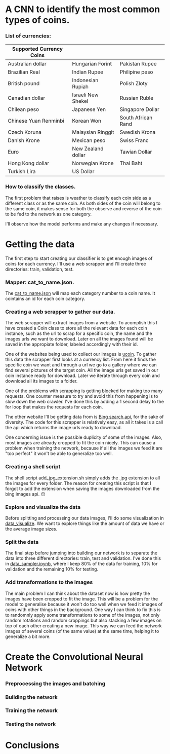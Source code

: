 # A CNN to identify the most common types of coins.

### List of currencies:
| Supported Currency Coins |  | |
| --- | --- | --- |
| Australian dollar      | Hungarian Forint         | Pakistan Rupee     |
| Brazilian Real         | Indian Rupee             | Philipine peso     |
| British pound          | Indonesian Rupiah        | Polish Zloty       |
| Canadian dollar        | Israeli New Shekel       | Russian Ruble      |
| Chilean peso           | Japanese Yen             | Singapore Dollar   |
| Chinese Yuan Renminbi  | Korean Won               | South African Rand |
| Czech Koruna           | Malaysian Ringgit        | Swedish Krona      |
| Danish Krone           | Mexican peso             | Swiss Franc        |
| Euro                   | New Zealand dollar       | Tawian Dollar      |
| Hong Kong dollar       | Norwegian Krone          | Thai Baht          |
| Turkish Lira           | US Dollar                |                    |


### How to classify the classes.

The first problem that raises is weather to classify each coin side as a different class or as the same coin. As both sides of the coin will belong to the same coin, it makes sense for both the observe and reverse of the coin to be fed to the network as one category.

I'll observe how the model performs and make any changes if necessary.

# Getting the data
The first step to start creating our classifier is to get enough images of coins for each currency. I'll use a web scrapper and I'll create three directories: train, validation, test.

### Mapper: cat_to_name.json.

The [cat_to_name.json](https://github.com/wanderdust/coin-cnn/blob/master/cat_to_name.json) will map each category number to a coin name. It cointains an id for each coin category.

### Creating a web scrapper to gather our data.

The web scrapper will extract images from a website. To acomplish this I have created a Coin class to store all the relevant data for each coin instance, such as the url to scrap for a specific coin, the name and the images urls we want to download. Later on all the images found will be saved in the appropiate folder, labeled accordingly with their id.

One of the websites being used to collect our images is [ucoin](https://en.ucoin.net/). To gather this data the scrapper first looks at a currency list. From here it finds the specific coin we want and through a url we go to a gallery where we can find several pictures of the target coin. All the image urls get saved in our coin instance ready for download. Later we iterate through every coin and download all its images to a folder. 

One of the problems with scrapping is getting blocked for making too many requests. One counter measure to try and avoid this from happening is to slow down the web crawler. I've done this by adding a 1 second delay to the for loop that makes the requests for each coin.

The other website I'll be getting data from is [Bing search api](https://api.cognitive.microsoft.com/bing/v7.0/images/search), for the sake of diversity. The code for this scrapper is relatively easy, as all it takes is a call the api which returns the image urls ready to download.

One concerning issue is the possible duplicity of some of the images. Also, most images are already cropped to fit the coin nicely. This can cause a problem when training the network, because if all the images we feed it are "too perfect" it won't be able to generalize too well.

### Creating a shell script

The shell script add_jpg_extension.sh simply adds the .jpg extension to all the images for every folder. The reason for creating this script is that I forgot to add the extension when saving the images downloaded from the bing images api. :expressionless:


### Explore and visualize the data

Before splitting and processing our data images, I'll do some visualization in [data_visualize](https://github.com/wanderdust/coin-cnn/blob/master/data_visualize.ipynb). We want to explore things like the amount of data we have or the average image sizes.

### Split the data

The final step before jumping into building our network is to separate the data into three different directories: train, test and validation. I've done this in [data_sampler.ipynb](https://github.com/wanderdust/coin-cnn/blob/master/data_sampler.ipynb), where I keep 80% of the data for training, 10% for validation and the remaining 10% for testing.

### Add transformations to the images

The main problem I can think about the dataset now is how pretty the images have been cropped to fit the image. This will be a problem for the model to generalise because it won't do too well when we feed it images of coins with other things in the background. One way I can think to fix this is to randomnly apply some transformations to some of the images, not only random rotations and random croppings but also stacking a few images on top of each other creating a new image. This way we can feed the network images of several coins (of the same value) at the same time, helping it to generalize a bit more.

# Create the Convolutional Neural Network

### Preprocessing the images and batching

### Building the network

### Training the network

### Testing the network

# Conclusions

